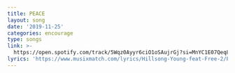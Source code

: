 ```yaml
---
title: PEACE
layout: song
date: '2019-11-25'
categories: encourage
type: songs
link: >-
  https://open.spotify.com/track/5Wqz0Ayyr6ciO1oSAujrGj?si=MnYC1E07Qeq8n8SnoY3Y9A
lyrics: 'https://www.musixmatch.com/lyrics/Hillsong-Young-feat-Free-2/P-E-A-C-E'
---
```


